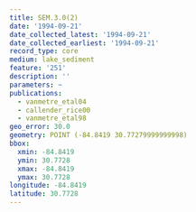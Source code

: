 ```yaml
---
title: SEM.3.0(2)
date: '1994-09-21'
date_collected_latest: '1994-09-21'
date_collected_earliest: '1994-09-21'
record_type: core
medium: lake_sediment
feature: '251'
description: ''
parameters: ~
publications:
  - vanmetre_etal04
  - callender_rice00
  - vanmetre_etal98
geo_error: 30.0
geometry: POINT (-84.8419 30.77279999999998)
bbox:
  xmin: -84.8419
  ymin: 30.7728
  xmax: -84.8419
  ymax: 30.7728
longitude: -84.8419
latitude: 30.7728
---
```


